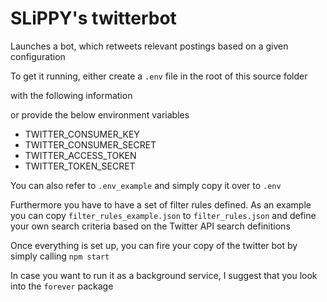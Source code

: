 # SLiPPY's twitterbot

Launches a bot, which retweets relevant postings based on a given configuration

To get it running, either create a `.env` file in the root of this source folder

with the following information

or provide the below environment variables

* TWITTER_CONSUMER_KEY
* TWITTER_CONSUMER_SECRET
* TWITTER_ACCESS_TOKEN
* TWITTER_TOKEN_SECRET

You can also refer to `.env_example` and simply copy it over to `.env`

Furthermore you have to have a set of filter rules defined. As an example you can copy `filter_rules_example.json` 
to `filter_rules.json` and define your own search criteria based on the Twitter API search definitions

Once everything is set up, you can fire your copy of the twitter bot by simply calling `npm start`

In case you want to run it as a background service, I suggest that you look into the `forever` package
